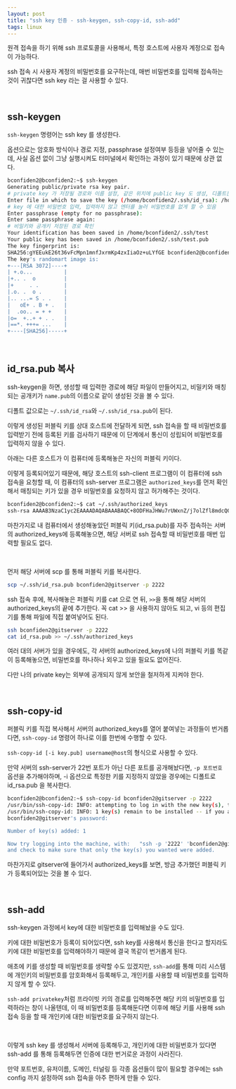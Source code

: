 ```yaml
---
layout: post
title: "ssh key 인증 - ssh-keygen, ssh-copy-id, ssh-add"
tags: linux
---
```


원격 접속을 하기 위해 ssh 프로토콜을 사용해서, 특정 호스트에 사용자 계정으로 접속이 가능하다.

ssh 접속 시 사용자 계정의 비밀번호를 요구하는데, 매번 비밀번호를 입력해 접속하는 것이 귀찮다면 ssh key 라는 걸 사용할 수 있다.

<br>

## ssh-keygen

```ssh-keygen``` 명령어는 ssh key 를 생성한다.

옵션으로는 암호화 방식이나 경로 지정, passphrase 설정여부 등등을 넣어줄 수 있는데, 사실 옵션 없이 그냥 실행시켜도 터미널에서 확인하는 과정이 있기 때문에 상관 없다.

```bash
bconfiden2@bconfiden2:~$ ssh-keygen
Generating public/private rsa key pair.
# private key 가 저장될 경로와 이름 설정, 같은 위치에 public key 도 생성, 디폴트는 ~/.ssh/id_rsa
Enter file in which to save the key (/home/bconfiden2/.ssh/id_rsa): /home/bconfiden2/.ssh/test
# key 에 대한 비밀번호 입력, 입력하지 않고 엔터를 눌러 비밀번호를 없게 할 수 있음
Enter passphrase (empty for no passphrase): 
Enter same passphrase again: 
# 비밀키와 공개키 저장된 경로 확인
Your identification has been saved in /home/bconfiden2/.ssh/test
Your public key has been saved in /home/bconfiden2/.ssh/test.pub
The key fingerprint is:
SHA256:gYEEukE26t36vFcMpn1mnfJxrmKp4zxIiaOz+uLYfGE bconfiden2@bconfiden2
The key's randomart image is:
+---[RSA 3072]----+
| +.o...          |
|+.. .  o         |
|+     . .        |
|.o. .  o .       |
|.. ...= S . .    |
|   oE+ . B + .   |
|  .oo.. = + +    |
|o=  +..+ + . .   |
|==*. +++= ...    |
+----[SHA256]-----+
```

<br>

## id_rsa.pub 복사

ssh-keygen을 하면, 생성할 때 입력한 경로에 해당 파일이 만들어지고, 비밀키와 매칭되는 공개키가 ```name.pub```의 이름으로 같이 생성된 것을 볼 수 있다.

디폴트 값으로는 ```~/.ssh/id_rsa```와 ```~/.ssh/id_rsa.pub```이 된다.

이렇게 생성된 퍼블릭 키를 상대 호스트에 전달하게 되면, ssh 접속을 할 때 비밀번호를 입력받기 전에 등록된 키를 검사하기 때문에 이 단계에서 통신이 성립되어 비밀번호를 입력하지 않을 수 있다.

아래는 다른 호스트가 이 컴퓨터에 등록해놓은 자신의 퍼블릭 키이다.

이렇게 등록되어있기 때문에, 해당 호스트의 ssh-client 프로그램이 이 컴퓨터에 ssh 접속을 요청할 때, 이 컴퓨터의 ssh-server 프로그램은 ```authorized_keys```를 먼저 확인해서 매칭되는 키가 있을 경우 비밀번호를 요청하지 않고 허가해주는 것이다.
```bash
bconfiden2@bconfiden2:~$ cat ~/.ssh/authorized_keys
ssh-rsa AAAAB3NzaC1yc2EAAAADAQABAAABAQC+8ODFHaJHWu7rUWxnZ/j7olZfl8mdcQO2zNj1kzWwrPbR8Nb+F/lDufTO2DmaMQj3RtOrHqIFhWrguT65n8V/482abdcxi8XUi8raZc6OV/Gbdr8uqPsRe3HYkhXrlvTbmJujXSn+IAQeKkYfmarIdjDf6BqdxN2UsgpGbhcAno4KIOH5/Gi+kVq63m3d0MXveIaSO9rvzDM7Obs1JYyGX/a7PAiRHMA3Cz2prquQAg7su089/Th5XHdEoErL0JBo3L2B551M5TjElyA4sgqTNbw1GAIhRqvxoW/R0s1B49SnK/BxydnjMAVDDjMMceTJMU07M5jizp6pd4U6Wiez KSH@bconfiden2-15Z980-GA5BK
```

마찬가지로 내 컴퓨터에서 생성해놓았던 퍼블릭 키(id_rsa.pub)를 자주 접속하는 서버의 authorized_keys에 등록해놓으면, 해당 서버로 ssh 접속할 때 비밀번호를 매번 입력할 필요도 없다.

<br>

먼저 해당 서버에 scp 를 통해 퍼블릭 키를 복사한다.
```bash
scp ~/.ssh/id_rsa.pub bconfiden2@gitserver -p 2222
```

ssh 접속 후에, 복사해놓은 퍼블릭 키를 cat 으로 연 뒤, ```>>```을 통해 해당 서버의 authorized_keys의 끝에 추가한다. 꼭 cat >> 을 사용하지 않아도 되고, vi 등의 편집기를 통해 파일에 직접 붙여넣어도 된다.
```bash
ssh bconfiden2@gitserver -p 2222
cat id_rsa.pub >> ~/.ssh/authorized_keys
```

여러 대의 서버가 있을 경우에도, 각 서버의 authorized_keys에 나의 퍼블릭 키를 똑같이 등록해놓으면, 비밀번호를 하나하나 외우고 있을 필요도 없어진다.

다만 나의 private key는 외부에 공개되지 않게 보안을 철저하게 지켜야 한다.

<br>

## ssh-copy-id

퍼블릭 키를 직접 복사해서 서버의 authorized_keys를 열어 붙여넣는 과정들이 번거롭다면, ```ssh-copy-id``` 명령어 하나로 이를 한번에 수행할 수 있다.

```ssh-copy-id [-i key.pub] username@host```의 형식으로 사용할 수 있다.

만약 서버의 ssh-server가 22번 포트가 아닌 다른 포트를 공개해놨다면, ```-p 포트번호``` 옵션을 추가해야하며, -i 옵션으로 특정한 키를 지정하지 않았을 경우에는 디폴트로 id_rsa.pub 을 복사한다.

```bash
bconfiden2@bconfiden2:~$ ssh-copy-id bconfiden2@gitserver -p 2222
/usr/bin/ssh-copy-id: INFO: attempting to log in with the new key(s), to filter out any that are already installed
/usr/bin/ssh-copy-id: INFO: 1 key(s) remain to be installed -- if you are prompted now it is to install the new keys
bconfiden2@gitserver's password:

Number of key(s) added: 1

Now try logging into the machine, with:   "ssh -p '2222' 'bconfiden2@gitserver'"
and check to make sure that only the key(s) you wanted were added.
```

마찬가지로 gitserver에 들어가서 authorized_keys를 보면, 방금 추가했던 퍼블릭 키가 등록되어있는 것을 볼 수 있다.

<br>

## ssh-add

ssh-keygen 과정에서 key에 대한 비밀번호를 입력해놨을 수도 있다.

키에 대한 비밀번호가 등록이 되어있다면, ssh key를 사용해서 통신을 한다고 할지라도 키에 대한 비밀번호를 입력해야하기 때문에 결국 똑같이 번거롭게 된다.

애초에 키를 생성할 때 비밀번호를 생략할 수도 있겠지만, ```ssh-add```를 통해 미리 시스템에 개인키의 비밀번호를 암호화해서 등록해두고, 개인키를 사용할 때 비밀번호를 입력하지 않게 할 수 있다.

```ssh-add privatekey```처럼 프라이빗 키의 경로를 입력해주면 해당 키의 비밀번호를 입력하라는 창이 나올텐데, 이 때 비밀번호를 등록해둔다면 이후에 해당 키를 사용해 ssh 접속 등을 할 때 개인키에 대한 비밀번호를 요구하지 않는다.

<br>

이렇게 ssh key 를 생성해서 서버에 등록해두고, 개인키에 대한 비밀번호가 있다면 ssh-add 를 통해 등록해두면 인증에 대한 번거로운 과정이 사라진다.

만약 포트번호, 유저이름, 도메인, 터널링 등 각종 옵션들이 많이 필요할 경우에는 ssh config 까지 설정하여 ssh 접속을 아주 편하게 만들 수 있다.